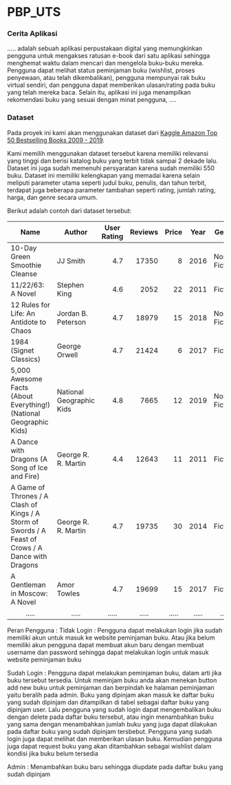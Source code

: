 # PBP_UTS

### Cerita Aplikasi
..... adalah sebuah aplikasi perpustakaan digital yang memungkinkan pengguna untuk mengakses ratusan e-book dari satu aplikasi sehingga menghemat waktu dalam mencari dan mengelola buku-buku mereka. Pengguna dapat melihat status peminjaman buku (wishlist, proses penyewaan, atau telah dikembalikan), pengguna mempunyai rak buku virtual sendiri, dan pengguna dapat memberikan ulasan/rating pada buku yang telah mereka baca. Selain itu, aplikasi ini juga menampilkan rekomendasi buku yang sesuai dengan minat pengguna, ....

### Dataset
Pada proyek ini kami akan menggunakan dataset dari [Kaggle Amazon Top 50 Bestselling Books 2009 - 2019](https://www.kaggle.com/datasets/sootersaalu/amazon-top-50-bestselling-books-2009-2019). <br>

Kami memilih menggunakan dataset tersebut karena memiliki relevansi yang tinggi dan berisi katalog buku yang terbit tidak sampai 2 dekade lalu. Dataset ini juga sudah memenuhi persyaratan karena sudah memiliki 550 buku. Dataset ini memiliki kelengkapan yang memadai karena selain meliputi parameter utama seperti judul buku, penulis, dan tahun terbit, terdapat juga beberapa parameter tambahan seperti rating, jumlah rating, harga, dan genre secara umum.

Berikut adalah contoh dari dataset tersebut:
<table class="table table-bordered table-hover table-condensed">
<thead><tr><th title="Field #1">Name</th>
<th title="Field #2">Author</th>
<th title="Field #3">User Rating</th>
<th title="Field #4">Reviews</th>
<th title="Field #5">Price</th>
<th title="Field #6">Year</th>
<th title="Field #7">Genre</th>
</tr></thead>
<tbody><tr>
<td>10-Day Green Smoothie Cleanse</td>
<td>JJ Smith</td>
<td align="right">4.7</td>
<td align="right">17350</td>
<td align="right">8</td>
<td align="right">2016</td>
<td>Non Fiction</td>
</tr>
<tr>
<td>11/22/63: A Novel</td>
<td>Stephen King</td>
<td align="right">4.6</td>
<td align="right">2052</td>
<td align="right">22</td>
<td align="right">2011</td>
<td>Fiction</td>
</tr>
<tr>
<td>12 Rules for Life: An Antidote to Chaos</td>
<td>Jordan B. Peterson</td>
<td align="right">4.7</td>
<td align="right">18979</td>
<td align="right">15</td>
<td align="right">2018</td>
<td>Non Fiction</td>
</tr>
<tr>
<td>1984 (Signet Classics)</td>
<td>George Orwell</td>
<td align="right">4.7</td>
<td align="right">21424</td>
<td align="right">6</td>
<td align="right">2017</td>
<td>Fiction</td>
</tr>
<tr>
<td>5,000 Awesome Facts (About Everything!) (National Geographic Kids)</td>
<td>National Geographic Kids</td>
<td align="right">4.8</td>
<td align="right">7665</td>
<td align="right">12</td>
<td align="right">2019</td>
<td>Non Fiction</td>
</tr>
<tr>
<td>A Dance with Dragons (A Song of Ice and Fire)</td>
<td>George R. R. Martin</td>
<td align="right">4.4</td>
<td align="right">12643</td>
<td align="right">11</td>
<td align="right">2011</td>
<td>Fiction</td>
</tr>
<tr>
<td>A Game of Thrones / A Clash of Kings / A Storm of Swords / A Feast of Crows / A Dance with Dragons</td>
<td>George R. R. Martin</td>
<td align="right">4.7</td>
<td align="right">19735</td>
<td align="right">30</td>
<td align="right">2014</td>
<td>Fiction</td>
</tr>
<tr>
<td>A Gentleman in Moscow: A Novel</td>
<td>Amor Towles</td>
<td align="right">4.7</td>
<td align="right">19699</td>
<td align="right">15</td>
<td align="right">2017</td>
<td>Fiction</td>
</tr>
<tr>
<td align="center">.....</td>
<td align="center">.....</td>
<td align="center">.....</td>
<td align="center">.....</td>
<td align="center">.....</td>
<td align="center">.....</td>
<td align="center">.....</td>
</tr>
</tbody></table>

Peran Pengguna : 
Tidak Login : Pengguna dapat melakukan login jika sudah memiliki akun untuk masuk ke website peminjaman buku. Atau jika belum memiliki akun pengguna dapat membuat akun baru dengan membuat username dan password sehingga dapat melakukan login untuk masuk website peminjaman buku

Sudah Login : Pengguna dapat melakukan peminjaman buku, dalam arti jika buku tersebut tersedia. Untuk meminjam buku anda akan menekan button add new buku untuk peminjaman dan berpindah ke halaman peminjaman yaitu beralih pada admin. Buku yang dipinjam akan masuk ke daftar buku yang sudah dipinjam dan ditampilkan di tabel sebagai daftar buku yang dipinjam user. Lalu pengguna yang sudah login dapat mengembalikan buku dengan delete pada daftar buku tersebut, atau ingin menambahkan buku yang sama dengan menambahkan jumlah buku yang juga dapat dilakukan pada daftar buku yang sudah dipinjam tersbebut. Pengguna yang sudah login juga dapat melihat dan memberikan ulasan buku. Kemudian pengguna juga dapat request buku yang akan ditambahkan sebagai wishlist dalam kondisi jika buku belum tersedia

Admin : Menambahkan buku baru sehingga diupdate pada daftar buku yang sudah dipinjam
